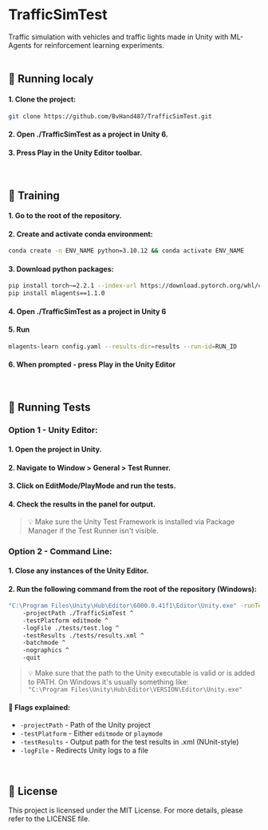 # TrafficSimTest

Traffic simulation with vehicles and traffic lights made in Unity with ML-Agents for reinforcement learning experiments.
<br/>
<br/>

## 🚀 Running localy

#### 1. Clone the project:

```bash
git clone https://github.com/BvHand487/TrafficSimTest.git
```

#### 2. Open ./TrafficSimTest as a project in Unity 6.

#### 3. Press Play in the Unity Editor toolbar.
<br/>

## 🧠 Training

#### 1. Go to the root of the repository.

#### 2. Create and activate conda environment:

```bash
conda create -n ENV_NAME python=3.10.12 && conda activate ENV_NAME
```

#### 3. Download python packages:

```bash
pip install torch~=2.2.1 --index-url https://download.pytorch.org/whl/cu121
pip install mlagents==1.1.0
```

#### 4. Open ./TrafficSimTest as a project in Unity 6

#### 5. Run
```bash
mlagents-learn config.yaml --results-dir=results --run-id=RUN_ID
```

#### 6. When prompted - press Play in the Unity Editor
<br/>

## 🧪 Running Tests

### Option 1 - Unity Editor:
#### 1. Open the project in Unity.
#### 2. Navigate to Window > General > Test Runner.
#### 3. Click on EditMode/PlayMode and run the tests.
#### 4. Check the results in the panel for output.

>💡 Make sure the Unity Test Framework is installed via Package Manager if the Test Runner isn't visible.  


### Option 2 - Command Line:

#### 1. Close any instances of the Unity Editor.
#### 2. Run the following command from the root of the repository (Windows):

```bash
"C:\Program Files\Unity\Hub\Editor\6000.0.41f1\Editor\Unity.exe" -runTests ^
    -projectPath ./TrafficSimTest ^
    -testPlatform editmode ^
    -logFile ./tests/test.log ^
    -testResults ./tests/results.xml ^
    -batchmode ^
    -nographics ^
    -quit
```

> 💡 Make sure that the path to the Unity executable is valid or is added to PATH. On Windows it's usually something like:<br/>
```"C:\Program Files\Unity\Hub\Editor\VERSION\Editor\Unity.exe"```

#### 📌 Flags explained:
* ```-projectPath``` - Path of the Unity project
* ```-testPlatform``` - Either ```editmode``` or ```playmode```
* ```-testResults``` - Output path for the test results in .xml (NUnit-style)
* ```-logFile``` - Redirects Unity logs to a file
<br/>

## 📄 License
This project is licensed under the MIT License. For more details, please refer to the LICENSE file.
